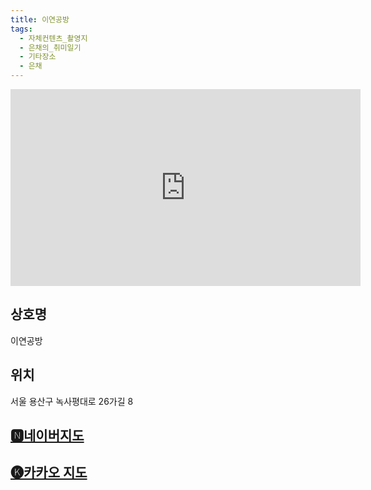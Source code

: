 ```yaml
---
title: 이연공방
tags:
  - 자체컨텐츠_촬영지
  - 은채의_취미일기
  - 기타장소
  - 은채
---
```

<iframe width="560" height="315" src="https://www.youtube.com/embed/JxNsDgcpUiY?si=aemH858eQxTS1WIh" title="YouTube video player" frameborder="0" allow="accelerometer; autoplay; clipboard-write; encrypted-media; gyroscope; picture-in-picture; web-share" referrerpolicy="strict-origin-when-cross-origin" allowfullscreen></iframe>


## 상호명
이연공방

## 위치
서울 용산구 녹사평대로 26가길 8


## [🅽네이버지도](https://naver.me/xk18os4m)

## [🅚카카오 지도](https://place.map.kakao.com/1842127989)